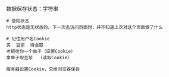数据保存状态：字符串

```
# 登陆状态
http状态是无状态的。下一次去访问页面时，并不知道上次对这个页面做了什么
```

```
# 记住用户名Cookie
买  豆浆  待会取
老板给你一个单子（设置Cookie）
拿单子取豆浆  （读取Cookie）

服务器设置Cookie，交给浏览器保存
```

